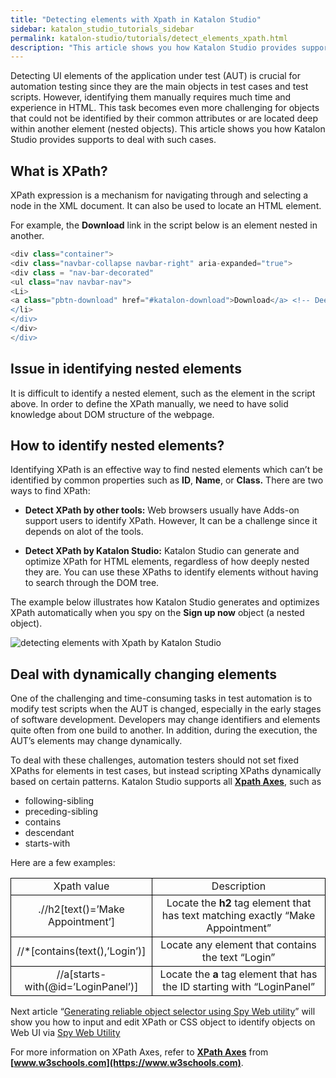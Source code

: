 ```yaml
---
title: "Detecting elements with Xpath in Katalon Studio"
sidebar: katalon_studio_tutorials_sidebar
permalink: katalon-studio/tutorials/detect_elements_xpath.html
description: "This article shows you how Katalon Studio provides supports to deal with the issue of detecting elements with Xpath."
---
```

Detecting UI elements of the application under test (AUT) is crucial for automation testing since they are the main objects in test cases and test scripts. However, identifying them manually requires much time and experience in HTML. This task becomes even more challenging for objects that could not be identified by their common attributes or are located deep within another element (nested objects). This article shows you how Katalon Studio provides supports to deal with such cases.

What is XPath?
--------------

XPath expression is a mechanism for navigating through and selecting a node in the XML document. It can also be used to locate an HTML element.

For example, the **Download** link in the script below is an element nested in another.

```groovy
<div class="container">
<div class="navbar-collapse navbar-right" aria-expanded="true">
<div class = "nav-bar-decorated"
<ul class="nav navbar-nav">
<Li>
<a class="pbtn-download" href="#katalon-download">Download</a> <!-- Deeply nested element  -->
</li>
</div>
</div>
</div>

```

Issue in identifying nested elements
------------------------------------

It is difficult to identify a nested element, such as the <a> element in the script above. In order to define the XPath manually, we need to have solid knowledge about DOM structure of the webpage.

How to identify nested elements?
--------------------------------

Identifying XPath is an effective way to find nested elements which can’t be identified by common properties such as **ID**, **Name**, or **Class.** There are two ways to find XPath:

*   **Detect XPath by other tools:** Web browsers usually have Adds-on support users to identify XPath. However, It can be a challenge since it depends on alot of the tools.

*   **Detect XPath by Katalon Studio:** Katalon Studio can generate and optimize XPath for HTML elements, regardless of how deeply nested they are. You can use these XPaths to identify elements without having to search through the DOM tree.

The example below illustrates how Katalon Studio generates and optimizes XPath automatically when you spy on the **Sign up now** object (a nested object).

![detecting elements with Xpath by Katalon Studio](../../images/katalon-studio/tutorials/detect_elements_xpath/Sign-up-now.png)

Deal with dynamically changing elements
---------------------------------------

One of the challenging and time-consuming tasks in test automation is to modify test scripts when the AUT is changed, especially in the early stages of software development. Developers may change identifiers and elements quite often from one build to another. In addition, during the execution, the AUT’s elements may change dynamically.

To deal with these challenges, automation testers should not set fixed XPaths for elements in test cases, but instead scripting XPaths dynamically based on certain patterns. Katalon Studio supports all **[Xpath Axes](https://www.w3schools.com/xml/xpath_axes.asp)**, such as

*   following-sibling
*   preceding-sibling
*   contains
*   descendant
*   starts-with

Here are a few examples:

<table><tbody><tr><td style="text-align: center; border: 1px solid black;"><span style="font-weight: 400;">Xpath value</span></td><td style="text-align: center; border: 1px solid black;"><span style="font-weight: 400;">Description</span></td></tr><tr><td style="text-align: center; border: 1px solid black;"><span style="font-weight: 400;">.//h2[text()=’Make Appointment’]</span></td><td style="text-align: center; border: 1px solid black;"><span style="font-weight: 400;">Locate the </span><b>h2</b><span style="font-weight: 400;"> tag element that has text matching exactly “Make Appointment”</span></td></tr><tr><td style="text-align: center; border: 1px solid black;"><span style="font-weight: 400;">//*[contains(text(),’Login’)]</span></td><td style="text-align: center; border: 1px solid black;"><span style="font-weight: 400;">Locate any element that contains the text “Login”</span></td></tr><tr><td style="text-align: center; border: 1px solid black;"><span style="font-weight: 400;">//a[starts-with(@id=’LoginPanel’)]</span></td><td style="text-align: center; border: 1px solid black;"><span style="font-weight: 400;">Locate the </span><b>a</b><span style="font-weight: 400;"> tag element that has the ID starting with “LoginPanel”</span></td></tr></tbody></table>

Next article “[Generating reliable object selector using Spy Web utility](https://www.katalon.com/resources-center/tutorials/generate-css-xpath-selector-spy-web-utility/)” will show you how to input and edit XPath or CSS object to identify objects on Web UI via [Spy Web Utility](http://docs.katalon.com/pages/viewpage.action?pageId=5117668)

For more information on XPath Axes, refer to **[XPath Axes](https://www.w3schools.com/xml/xpath_axes.asp)** from **[www.w3schools.com](https://www.w3schools.com)**.